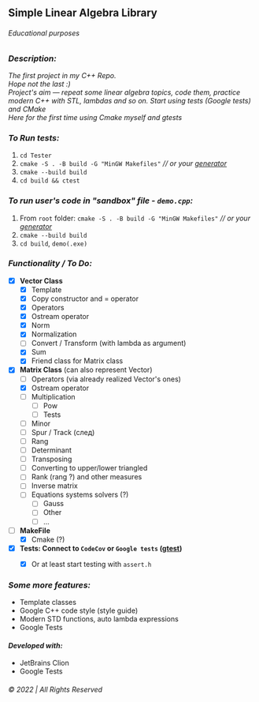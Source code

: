## Simple Linear Algebra Library
###### Educational purposes


### _Description:_
_The first project in my C++ Repo.   
Hope not the last :)  
Project's aim — repeat some linear algebra topics, code them, practice modern C++ with STL, lambdas and so on. Start using tests (Google tests) and CMake  
Here for the first time using Cmake myself and gtests_

### _To Run tests:_
1. `cd Tester`
2. `cmake -S . -B build -G "MinGW Makefiles"` _// or your [generator](https://cmake.org/cmake/help/latest/manual/cmake-generators.7.html)_
3. `cmake --build build`
4. `cd build && ctest`

### _To run user's code in "sandbox" file - `demo.cpp`:_
1. From `root` folder: `cmake -S . -B build -G "MinGW Makefiles"` _// or your [generator](https://cmake.org/cmake/help/latest/manual/cmake-generators.7.html)_
2. `cmake --build build`
3. `cd build`, `demo(.exe)`

### _Functionality / To Do:_

- [x] __Vector Class__
    - [x] Template
    - [x] Copy constructor and = operator
    - [x] Operators
    - [x] Ostream operator
    - [x] Norm  
    - [x] Normalization
    - [ ] Convert / Transform (with lambda as argument)
    - [x] Sum
    - [x] Friend class for Matrix class
- [x] __Matrix Class__ (can also represent Vector)
    - [ ] Operators (via already realized Vector's ones)
    - [x] Ostream operator
    - [ ] Multiplication
        - [ ] Pow
        - [ ] Tests
    - [ ] Minor
    - [ ] Spur / Track (след)
    - [ ] Rang
    - [ ] Determinant
    - [ ] Transposing
    - [ ] Converting to upper/lower triangled 
    - [ ] Rank (rang ?) and other measures
    - [ ] Inverse matrix
    - [ ] Equations systems solvers (?)
        - [ ] Gauss
        - [ ] Other
        - [ ] ...
- [ ] __MakeFile__
  - [x] Cmake (?)
- [x] __Tests: Connect to `CodeCov` or `Google tests` ([gtest](https://google.github.io/googletest/quickstart-cmake.html))__
  - [x] Or at least start testing with `assert.h`  
    


### _Some more features:_  
* Template classes
* Google C++ code style (style guide)
* Modern STD functions, auto lambda expressions
* Google Tests


#### _Developed with:_
* JetBrains Clion
* Google Tests
&nbsp;  

###### © 2022 | All Rights Reserved
